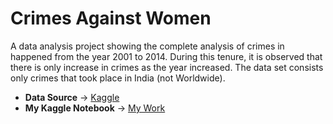 # Crimes Against Women

A data analysis project showing the complete analysis of crimes in happened from the year 2001 to 2014. During this tenure, it is observed that there is only increase in crimes as the year increased. The data set consists only crimes that took place in India (not Worldwide).

* **Data Source** → [Kaggle](https://www.kaggle.com/greeshmagirish/crime-against-women-20012014-india)
* **My Kaggle Notebook** → [My Work](https://www.kaggle.com/mohammedsameeruddin/geo-data-analysis-crimes-against-women)
